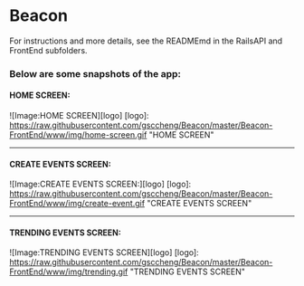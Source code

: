 # Beacon

For instructions and more details, see the READMEmd in the RailsAPI and FrontEnd subfolders.

### Below are some snapshots of the app:

#### HOME SCREEN:
![Image:HOME SCREEN][logo]
[logo]: https://raw.githubusercontent.com/gsccheng/Beacon/master/Beacon-FrontEnd/www/img/home-screen.gif "HOME SCREEN"

---
#### CREATE EVENTS SCREEN:
![Image:CREATE EVENTS SCREEN:][logo]
[logo]: https://raw.githubusercontent.com/gsccheng/Beacon/master/Beacon-FrontEnd/www/img/create-event.gif "CREATE EVENTS SCREEN"

---
#### TRENDING EVENTS SCREEN:
![Image:TRENDING EVENTS SCREEN][logo]
[logo]: https://raw.githubusercontent.com/gsccheng/Beacon/master/Beacon-FrontEnd/www/img/trending.gif "TRENDING EVENTS SCREEN"
